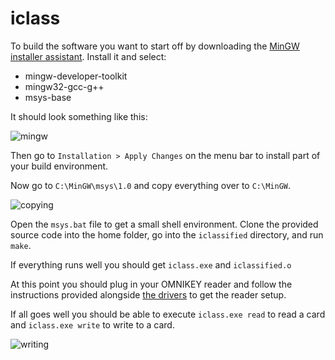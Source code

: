 # iclass

To build the software you want to start off by downloading the [MinGW installer assistant](https://sourceforge.net/projects/mingw/files/Installer/mingw-get-setup.exe/download). Install it and select:

* mingw-developer-toolkit
* mingw32-gcc-g++
* msys-base

It should look something like this:

![mingw](https://cloud.githubusercontent.com/assets/166333/15988849/91724b5c-302d-11e6-994c-33d24211e87e.png)

Then go to `Installation > Apply Changes` on the menu bar to install part of your build environment. 

Now go to `C:\MinGW\msys\1.0` and copy everything over to `C:\MinGW`. 

![copying](https://cloud.githubusercontent.com/assets/166333/15988850/98ea89a8-302d-11e6-9620-c5b45406ff87.png)

Open the `msys.bat` file to get a small shell environment. Clone the provided source code into the home folder, go into the `iclassified` directory, and run `make`.

If everything runs well you should get `iclass.exe` and `iclassified.o`

At this point you should plug in your OMNIKEY reader and follow the instructions provided alongside [the drivers](http://www.proxmark.org/files/Various%20Hardware/OMNIKEY%205x21/OMNIKESY5x21_V1_2_0_14.exe) to get the reader setup. 

If all goes well you should be able to execute `iclass.exe read` to read a card and `iclass.exe write` to write to a card.

![writing](https://cloud.githubusercontent.com/assets/166333/15988852/a08fa5d0-302d-11e6-99c5-3b80d4a7d195.png)
